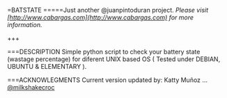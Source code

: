 =BATSTATE
=====Just another @juanpintoduran project.
*Please visit [http://www.cabargas.com](http://www.cabargas.com) for more information.*

+++

===DESCRIPTION
Simple python script to check your battery state (wastage percentage) for diferent UNIX based OS ( Tested under DEBIAN, UBUNTU & ELEMENTARY ).

===ACKNOWLEGMENTS
Current version updated by:
Katty Muñoz ... [@milkshakecroc](https://github.com/milkshakecroc)
